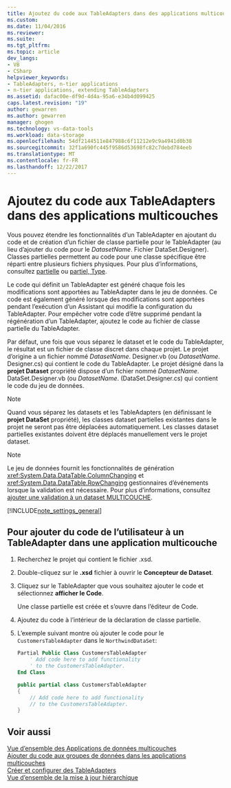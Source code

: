 ```yaml
---
title: Ajoutez du code aux TableAdapters dans des applications multicouches | Documents Microsoft
ms.custom: 
ms.date: 11/04/2016
ms.reviewer: 
ms.suite: 
ms.tgt_pltfrm: 
ms.topic: article
dev_langs:
- VB
- CSharp
helpviewer_keywords:
- TableAdapters, n-tier applications
- n-tier applications, extending TableAdapters
ms.assetid: dafac00e-df9d-4d4a-95a6-e34b4d099425
caps.latest.revision: "19"
author: gewarren
ms.author: gewarren
manager: ghogen
ms.technology: vs-data-tools
ms.workload: data-storage
ms.openlocfilehash: 54df2144511e847988c6f11212e9c9a4941d0b38
ms.sourcegitcommit: 32f1a690fc445f9586d53698fc82c7debd784eeb
ms.translationtype: MT
ms.contentlocale: fr-FR
ms.lasthandoff: 12/22/2017
---
```

# <a name="add-code-to-tableadapters-in-n-tier-applications"></a>Ajoutez du code aux TableAdapters dans des applications multicouches
Vous pouvez étendre les fonctionnalités d’un TableAdapter en ajoutant du code et de création d’un fichier de classe partielle pour le TableAdapter (au lieu d’ajouter du code pour le *DatasetName*. Fichier DataSet.Designer). Classes partielles permettent au code pour une classe spécifique être réparti entre plusieurs fichiers physiques. Pour plus d’informations, consultez [partielle](/dotnet/visual-basic/language-reference/modifiers/partial) ou [partiel, Type](/dotnet/csharp/language-reference/keywords/partial-type).  
  
Le code qui définit un TableAdapter est généré chaque fois les modifications sont apportées au TableAdapter dans le jeu de données. Ce code est également généré lorsque des modifications sont apportées pendant l’exécution d’un Assistant qui modifie la configuration du TableAdapter. Pour empêcher votre code d’être supprimé pendant la régénération d’un TableAdapter, ajoutez le code au fichier de classe partielle du TableAdapter.  
  
Par défaut, une fois que vous séparez le dataset et le code du TableAdapter, le résultat est un fichier de classe discret dans chaque projet. Le projet d’origine a un fichier nommé *DatasetName*. Designer.vb (ou *DatasetName*. Designer.cs) qui contient le code du TableAdapter. Le projet désigné dans la **projet Dataset** propriété dispose d’un fichier nommé *DatasetName*. DataSet.Designer.vb (ou *DatasetName*. (DataSet.Designer.cs) qui contient le code du jeu de données.  
  
> [!NOTE]
>  Quand vous séparez les datasets et les TableAdapters (en définissant le **projet DataSet** propriété), les classes dataset partielles existantes dans le projet ne seront pas être déplacées automatiquement. Les classes dataset partielles existantes doivent être déplacés manuellement vers le projet dataset.  
  
> [!NOTE]
>  Le jeu de données fournit les fonctionnalités de génération <xref:System.Data.DataTable.ColumnChanging> et <xref:System.Data.DataTable.RowChanging> gestionnaires d’événements lorsque la validation est nécessaire. Pour plus d’informations, consultez [ajouter une validation à un dataset MULTICOUCHE](../data-tools/add-validation-to-an-n-tier-dataset.md).  
  
[!INCLUDE[note_settings_general](../data-tools/includes/note_settings_general_md.md)]  
  
## <a name="to-add-user-code-to-a-tableadapter-in-an-n-tier-application"></a>Pour ajouter du code de l’utilisateur à un TableAdapter dans une application multicouche  
  
1.  Recherchez le projet qui contient le fichier .xsd.
  
2.  Double-cliquez sur le **.xsd** fichier à ouvrir le **Concepteur de Dataset**.  
  
3.  Cliquez sur le TableAdapter que vous souhaitez ajouter le code et sélectionnez **afficher le Code**.  
  
     Une classe partielle est créée et s’ouvre dans l’éditeur de Code.  
  
4.  Ajoutez du code à l’intérieur de la déclaration de classe partielle.  
  
5.  L’exemple suivant montre où ajouter le code pour le `CustomersTableAdapter` dans le `NorthwindDataSet`:  
  
    ```vb  
    Partial Public Class CustomersTableAdapter  
        ' Add code here to add functionality   
        ' to the CustomersTableAdapter.  
    End Class  
    ```  
  
    ```csharp  
    public partial class CustomersTableAdapter  
    {  
        // Add code here to add functionality  
        // to the CustomersTableAdapter.  
    }  
    ```  
  
## <a name="see-also"></a>Voir aussi
[Vue d’ensemble des Applications de données multicouches](../data-tools/n-tier-data-applications-overview.md)   
[Ajouter du code aux groupes de données dans les applications multicouches](../data-tools/add-code-to-datasets-in-n-tier-applications.md)   
[Créer et configurer des TableAdapters](create-and-configure-tableadapters.md)   
[Vue d’ensemble de la mise à jour hiérarchique](hierarchical-update.md)   
